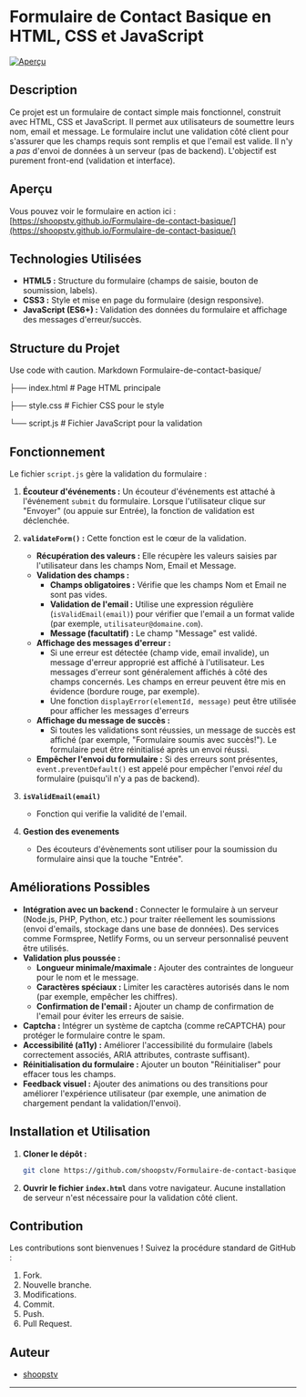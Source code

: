 # Formulaire de Contact Basique en HTML, CSS et JavaScript

[![Aperçu](https://img.shields.io/badge/Aperçu-Live-brightgreen)](https://shoopstv.github.io/Formulaire-de-contact-basique/)


## Description

Ce projet est un formulaire de contact simple mais fonctionnel, construit avec HTML, CSS et JavaScript. Il permet aux utilisateurs de soumettre leurs nom, email et message. Le formulaire inclut une validation côté client pour s'assurer que les champs requis sont remplis et que l'email est valide.  Il n'y a *pas* d'envoi de données à un serveur (pas de backend).  L'objectif est purement front-end (validation et interface).

## Aperçu

Vous pouvez voir le formulaire en action ici : [https://shoopstv.github.io/Formulaire-de-contact-basique/](https://shoopstv.github.io/Formulaire-de-contact-basique/)

## Technologies Utilisées

*   **HTML5 :** Structure du formulaire (champs de saisie, bouton de soumission, labels).
*   **CSS3 :** Style et mise en page du formulaire (design responsive).
*   **JavaScript (ES6+) :** Validation des données du formulaire et affichage des messages d'erreur/succès.

## Structure du Projet
Use code with caution.
Markdown
Formulaire-de-contact-basique/

├── index.html # Page HTML principale

├── style.css # Fichier CSS pour le style

└── script.js # Fichier JavaScript pour la validation

## Fonctionnement

Le fichier `script.js` gère la validation du formulaire :

1.  **Écouteur d'événements :**  Un écouteur d'événements est attaché à l'événement `submit` du formulaire.  Lorsque l'utilisateur clique sur "Envoyer" (ou appuie sur Entrée), la fonction de validation est déclenchée.

2.  **`validateForm()` :**  Cette fonction est le cœur de la validation.
    *   **Récupération des valeurs :**  Elle récupère les valeurs saisies par l'utilisateur dans les champs Nom, Email et Message.
    *   **Validation des champs :**
        *   **Champs obligatoires :** Vérifie que les champs Nom et Email ne sont pas vides.
        *   **Validation de l'email :** Utilise une expression régulière (`isValidEmail(email)`) pour vérifier que l'email a un format valide (par exemple, `utilisateur@domaine.com`).
        *   **Message (facultatif) :** Le champ "Message" est validé.
    *   **Affichage des messages d'erreur :**
        *   Si une erreur est détectée (champ vide, email invalide), un message d'erreur approprié est affiché à l'utilisateur.  Les messages d'erreur sont généralement affichés à côté des champs concernés. Les champs en erreur peuvent être mis en évidence (bordure rouge, par exemple).
        * Une fonction `displayError(elementId, message)` peut être utilisée pour afficher les messages d'erreurs
    *   **Affichage du message de succès :**
        *   Si toutes les validations sont réussies, un message de succès est affiché (par exemple, "Formulaire soumis avec succès!").  Le formulaire peut être réinitialisé après un envoi réussi.
     *   **Empêcher l'envoi du formulaire :** Si des erreurs sont présentes, `event.preventDefault()` est appelé pour empêcher l'envoi *réel* du formulaire (puisqu'il n'y a pas de backend).
3. **`isValidEmail(email)`**
    *   Fonction qui verifie la validité de l'email.
4.  **Gestion des evenements**
    * Des écouteurs d'évènements sont utiliser pour la soumission du formulaire ainsi que la touche "Entrée".

## Améliorations Possibles

*   **Intégration avec un backend :**  Connecter le formulaire à un serveur (Node.js, PHP, Python, etc.) pour traiter réellement les soumissions (envoi d'emails, stockage dans une base de données).  Des services comme Formspree, Netlify Forms, ou un serveur personnalisé peuvent être utilisés.
*   **Validation plus poussée :**
    *   **Longueur minimale/maximale :** Ajouter des contraintes de longueur pour le nom et le message.
    *   **Caractères spéciaux :** Limiter les caractères autorisés dans le nom (par exemple, empêcher les chiffres).
    *   **Confirmation de l'email :** Ajouter un champ de confirmation de l'email pour éviter les erreurs de saisie.
*   **Captcha :**  Intégrer un système de captcha (comme reCAPTCHA) pour protéger le formulaire contre le spam.
*   **Accessibilité (a11y) :**  Améliorer l'accessibilité du formulaire (labels correctement associés, ARIA attributes, contraste suffisant).
*   **Réinitialisation du formulaire :**  Ajouter un bouton "Réinitialiser" pour effacer tous les champs.
*   **Feedback visuel :**  Ajouter des animations ou des transitions pour améliorer l'expérience utilisateur (par exemple, une animation de chargement pendant la validation/l'envoi).

## Installation et Utilisation

1.  **Cloner le dépôt :**

    ```bash
    git clone https://github.com/shoopstv/Formulaire-de-contact-basique.git
    ```

2.  **Ouvrir le fichier `index.html`** dans votre navigateur.  Aucune installation de serveur n'est nécessaire pour la validation côté client.


## Contribution

Les contributions sont bienvenues !  Suivez la procédure standard de GitHub :

1.  Fork.
2.  Nouvelle branche.
3.  Modifications.
4.  Commit.
5.  Push.
6.  Pull Request.

## Auteur

*   [shoopstv](https://github.com/shoopstv)

---
